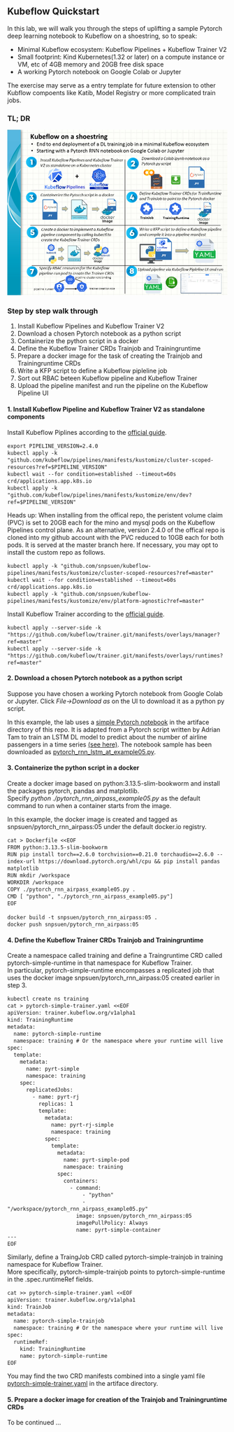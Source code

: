 ## Kubeflow Quickstart

In this lab, we will walk you through the steps of uplifting a sample Pytorch deep learning notebook to Kubeflow on a shoestring, so to speak:
* Minimal Kubeflow ecosystem: Kubeflow Pipelines + Kubeflow Trainer V2
* Small footprint: Kind Kubernetes(1.32 or later) on a compute instance or VM, etc of 4GB memory and 20GB free disk space
* A working Pytorch notebook on Google Colab or Jupyter

The exercise may serve as a entry template for future extension to other Kubflow compoents like Katib, Model Registry or more complicated train jobs.

### TL; DR

![Kubeflow_shoestring](kubeflow_shoestring.png)

### Step by step walk through

1. Install Kubeflow Pipelines and Kubeflow Trainer V2
2. Download a chosen Pytorch notebook as a python script
3. Containerize the python script in a docker
4. Define the Kubeflow Trainer CRDs Trainjob and Trainingruntime
5. Prepare a docker image for the task of creating the Trainjob and Trainingruntime CRDs
6. Write a KFP script to define a Kubeflow pipleline job
7. Sort out RBAC beteen Kubeflow pipeline and Kubeflow Trainer
8. Upload the pipeline manifest and run the pipeline on the Kubeflow Pipeline UI

#### 1. Install Kubeflow Pipeline and Kubeflow Trainer V2 as standalone components

Install Kubeflow Piplines according to the [official guide](https://www.kubeflow.org/docs/components/pipelines/operator-guides/installation/).

```
export PIPELINE_VERSION=2.4.0
kubectl apply -k "github.com/kubeflow/pipelines/manifests/kustomize/cluster-scoped-resources?ref=$PIPELINE_VERSION"
kubectl wait --for condition=established --timeout=60s crd/applications.app.k8s.io
kubectl apply -k "github.com/kubeflow/pipelines/manifests/kustomize/env/dev?ref=$PIPELINE_VERSION"
```

Heads up: When installing from the offical repo, the peristent volume claim (PVC) is set to 20GB each for the mino and mysql pods on the Kubeflow Pipelines control plane. As an alternative, version 2.4.0 of the offical repo is cloned into my github account with the PVC reduced to 10GB each for both pods. It is served at the master branch here. If necessary, you may opt to install the custom repo as follows.

```
kubectl apply -k "github.com/snpsuen/kubeflow-pipelines/manifests/kustomize/cluster-scoped-resources?ref=master"
kubectl wait --for condition=established --timeout=60s crd/applications.app.k8s.io
kubectl apply -k "github.com/snpsuen/kubeflow-pipelines/manifests/kustomize/env/platform-agnostic?ref=master"
```

Install Kubeflow Trainer according to the [official guide](https://www.kubeflow.org/docs/components/trainer/operator-guides/installation/).

```
kubectl apply --server-side -k "https://github.com/kubeflow/trainer.git/manifests/overlays/manager?ref=master"
kubectl apply --server-side -k "https://github.com/kubeflow/trainer.git/manifests/overlays/runtimes?ref=master"
```

#### 2. Download a chosen Pytorch notebook as a python script

Suppose you have chosen a working Pytorch notebook from Google Colab or Jupyter. Click *File->Download as* on the UI to download it as a python py script.

In this example, the lab uses a [simple Pytorch notebook](artifact/Pytorch_RNN_LSTM_AT_example05.ipynb) in the artiface directory of this repo. It is adapted from a Pytorch script written by Adrian Tam to train an LSTM DL model to predict about the number of airline passengers in a time series [(see here)](https://machinelearningmastery.com/lstm-for-time-series-prediction-in-pytorch/). The notebook sample has been downloaded as [pytorch_rnn_lstm_at_example05.py](artifact/pytorch_rnn_lstm_at_example05.py).

#### 3. Containerize the python script in a docker

Create a docker image based on python:3.13.5-slim-bookworm and install the packages pytorch, pandas and matplotlib. <br>
Specify *python ./pytorch_rnn_airpass_example05.py* as the default command to run when a container starts from the image.

In this example, the docker image is created and tagged as snpsuen/pytorch_rnn_airpass:05 under the default docker.io registry.

```
cat > Dockerfile <<EOF
FROM python:3.13.5-slim-bookworm
RUN pip install torch==2.6.0 torchvision==0.21.0 torchaudio==2.6.0 --index-url https://download.pytorch.org/whl/cpu && pip install pandas matplotlib
RUN mkdir /workspace
WORKDIR /workspace
COPY ./pytorch_rnn_airpass_example05.py .
CMD [ "python", "./pytorch_rnn_airpass_example05.py"]
EOF

docker build -t snpsuen/pytorch_rnn_airpass:05 .
docker push snpsuen/pytorch_rnn_airpass:05
```

#### 4. Define the Kubeflow Trainer CRDs Trainjob and Trainingruntime

Create a namespace called training and define a Traingruntime CRD called pytorch-simple-runtime in that namespace for Kubeflow Trainer. <br>
In particular, pytorch-simple-runtime encompasses a replicated job that uses the docker image snpsuen/pytorch_rnn_airpass:05 created earlier in step 3.

```
kubectl create ns training
cat > pytorch-simple-trainer.yaml <<EOF
apiVersion: trainer.kubeflow.org/v1alpha1
kind: TrainingRuntime
metadata:
  name: pytorch-simple-runtime
  namespace: training # Or the namespace where your runtime will live
spec:
  template:
    metadata:
      name: pyrt-simple
      namespace: training
    spec:
      replicatedJobs:
        - name: pyrt-rj
          replicas: 1
          template:
            metadata:
              name: pyrt-rj-simple
              namespace: training
            spec:
              template:
                metadata: 
                  name: pyrt-simple-pod
                  namespace: training
                spec:
                  containers:
                    - command:
                        - "python"
                        - "/workspace/pytorch_rnn_airpass_example05.py"
                      image: snpsuen/pytorch_rnn_airpass:05
                      imagePullPolicy: Always
                      name: pyrt-simple-container
---
EOF
```

Similarly, define a TraingJob CRD called pytorch-simple-trainjob in training namespace for Kubeflow Trainer. <br>
More specifically, pytorch-simple-trainjob points to pytorch-simple-runtime in the .spec.runtimeRef fields.

```
cat >> pytorch-simple-trainer.yaml <<EOF
apiVersion: trainer.kubeflow.org/v1alpha1
kind: TrainJob
metadata:
  name: pytorch-simple-trainjob
  namespace: training # Or the namespace where your runtime will live
spec:
  runtimeRef:
    kind: TrainingRuntime
    name: pytorch-simple-runtime
EOF
```

You may find the two CRD manifests combined into a single yaml file [pytorch-simple-trainer.yaml](artifact/pytorch-simple-trainer.yaml) in the artiface directory.

#### 5. Prepare a docker image for creation of the Trainjob and Trainingruntime CRDs

To be continued ...



